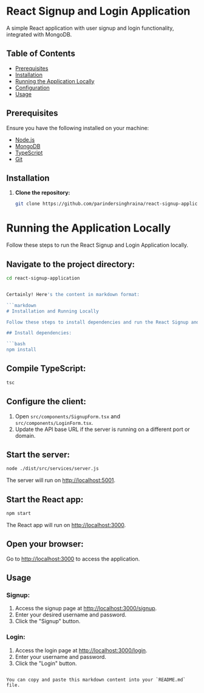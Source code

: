 # React Signup and Login Application

A simple React application with user signup and login functionality, integrated with MongoDB.

## Table of Contents

- [Prerequisites](#prerequisites)
- [Installation](#installation)
- [Running the Application Locally](#running-the-application-locally)
- [Configuration](#configuration)
- [Usage](#usage)

## Prerequisites

Ensure you have the following installed on your machine:

- [Node.js](https://nodejs.org/)
- [MongoDB](https://www.mongodb.com/try/download/community)
- [TypeScript](https://www.typescriptlang.org/)
- [Git](https://git-scm.com/)

## Installation

1. **Clone the repository:**

   ```bash
   git clone https://github.com/parindersinghraina/react-signup-application.git

# Running the Application Locally

Follow these steps to run the React Signup and Login Application locally.

## Navigate to the project directory:

```bash
cd react-signup-application


Certainly! Here's the content in markdown format:

```markdown
# Installation and Running Locally

Follow these steps to install dependencies and run the React Signup and Login Application locally.

## Install dependencies:

```bash
npm install
```

## Compile TypeScript:

```bash
tsc
```

## Configure the client:

1. Open `src/components/SignupForm.tsx` and `src/components/LoginForm.tsx`.
2. Update the API base URL if the server is running on a different port or domain.

## Start the server:

```bash
node ./dist/src/services/server.js
```

The server will run on [http://localhost:5001](http://localhost:5001).

## Start the React app:

```bash
npm start
```

The React app will run on [http://localhost:3000](http://localhost:3000).

## Open your browser:

Go to [http://localhost:3000](http://localhost:3000) to access the application.

## Usage

### Signup:

1. Access the signup page at [http://localhost:3000/signup](http://localhost:3000/signup).
2. Enter your desired username and password.
3. Click the "Signup" button.

### Login:

1. Access the login page at [http://localhost:3000/login](http://localhost:3000/login).
2. Enter your username and password.
3. Click the "Login" button.
```

You can copy and paste this markdown content into your `README.md` file.

